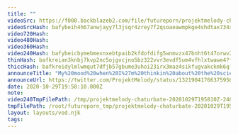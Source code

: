 ```yaml
---
title: ""
videoSrc: https://f000.backblazeb2.com/file/futureporn/projektmelody-chaturbate-20201029T195810Z.mp4
videoSrcHash: bafybeih4h67anwjayy7l3jsqr4zrey7f2qsoaeawmpkge4shdtax734xdy?filename=projektmelody-chaturbate-2020-10-29.mp4
video720Hash: 
video480Hash: 
video360Hash: 
video240Hash: bafybeicbymebmexnxebtpaib2kfdofdifg5wnmvzx47bnht6t47orwv2au?filename=projektmelody-chaturbate-20201029T195810Z-240p.mp4
thinHash: bafkreian3knbj7kvp2nc5ojgvcjno5bz322vvr3evdf5um4vfhlxtwawe4?filename=20201029T195810Z_thin.jpg
thiccHash: bafkreidylmlwmqut7dfjb57gbume3uhoi23irx3maz4sikfugvakckmk6q?filename=20201029T195810Z_thicc.jpg
announceTitle: "My%20mood%20when%20I%27m%20thinkin%20about%20the%20science%20team"
announceUrl: https://twitter.com/ProjektMelody/status/1321904176637595648
date: 2020-10-29T19:58:10.000Z
note: 
video240TmpFilePath: /tmp/projektmelody-chaturbate-20201029T195810Z-240p.mp4
tmpFilePath: /root/futureporn_tmp/projektmelody-chaturbate-20201029T195810Z.mp4
layout: layouts/vod.njk
tags:
---
```

